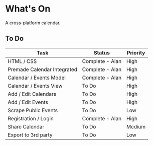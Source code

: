 # What's On
A cross-platform calendar.

## To Do

Task  | Status | Priority
------------- | ------------- | -------------
HTML / CSS | Complete - Alan | High
Premade Calendar Integrated  | Complete - Alan | High
Calendar / Events Model  | Complete - Alan | High
Calendar / Events View | To Do | High 
Add / Edit Calendars | To Do | High
Add / Edit Events | To Do | High
Scrape Public Events | To Do | Low
Registration / Login | Complete - Alan | High
Share Calendar | To Do | Medium
Export to 3rd party | To Do | Low
